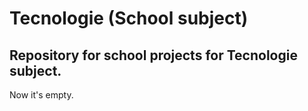 # Tecnologie (School subject)
## Repository for school projects for Tecnologie subject.

Now it's empty.
